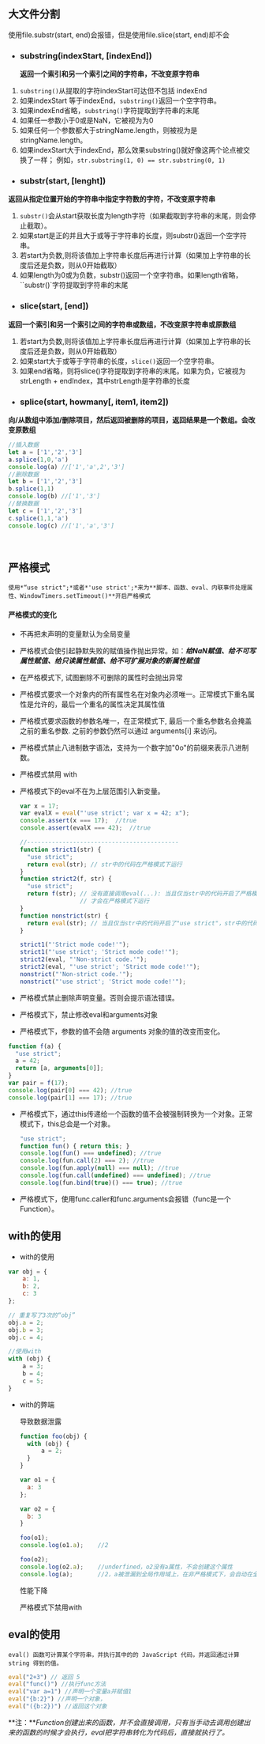 ## 大文件分割

使用file.substr(start, end)会报错，但是使用file.slice(start, end)却不会

- ### substring(indexStart, [indexEnd])
  
  **返回一个索引和另一个索引之间的字符串，不改变原字符串**

1. `substring()`从提取的字符indexStart可达但不包括 indexEnd
2. 如果indexStart 等于indexEnd，`substring()`返回一个空字符串。
3. 如果indexEnd省略，`substring()`字符提取到字符串的末尾
4. 如果任一参数小于0或是NaN，它被视为为0
5. 如果任何一个参数都大于stringName.length，则被视为是stringName.length。
6. 如果indexStart大于indexEnd，那么效果substring()就好像这两个论点被交换了一样； 例如，`str.substring(1, 0) == str.substring(0, 1)`

- ### substr(start, [lenght])

**返回从指定位置开始的字符串中指定字符数的字符，不改变原字符串**

1. `substr()`会从start获取长度为length字符（如果截取到字符串的末尾，则会停止截取）。
2. 如果start是正的并且大于或等于字符串的长度，则substr()返回一个空字符串。
3. 若start为负数,则将该值加上字符串长度后再进行计算（如果加上字符串的长度后还是负数，则从0开始截取）
4. 如果length为0或为负数，substr()返回一个空字符串。如果length省略，``substr()`字符提取到字符串的末尾

- ### slice(start, [end])

**返回一个索引和另一个索引之间的字符串或数组，不改变原字符串或原数组**

1. 若start为负数,则将该值加上字符串长度后再进行计算（如果加上字符串的长度后还是负数，则从0开始截取）
2.  如果start大于或等于字符串的长度，`slice()`返回一个空字符串。
3. 如果end省略，则将slice()字符提取到字符串的末尾。如果为负，它被视为strLength + endIndex，其中strLength是字符串的长度

- ### splice(start, howmany[, item1, item2])

**向/从数组中添加/删除项目，然后返回被删除的项目，返回结果是一个数组。会改变原数组**

```javascript
//插入数据
let a = ['1','2','3']
a.splice(1,0,'a')
console.log(a) //['1','a',2','3']
//删除数据
let b = ['1','2','3']
b.splice(1,1)
console.log(b) //['1','3']
//替换数据
let c = ['1','2','3']
c.splice(1,1,'a')
console.log(c) //['1','a','3']
```

<br/>

## 严格模式

	使用*“use strict";*或者*'use strict';*来为**脚本、函数、eval、内联事件处理属性、WindowTimers.setTimeout()**开启严格模式

#### 严格模式的变化

- 不再把未声明的变量默认为全局变量
- 严格模式会使引起静默失败的赋值操作抛出异常。如：***给NaN赋值、给不可写属性赋值、给只读属性赋值、给不可扩展对象的新属性赋值***
- 在严格模式下, 试图删除不可删除的属性时会抛出异常

- 严格模式要求一个对象内的所有属性名在对象内必须唯一。正常模式下重名属性是允许的，最后一个重名的属性决定其属性值
- 严格模式要求函数的参数名唯一，在正常模式下, 最后一个重名参数名会掩盖之前的重名参数. 之前的参数仍然可以通过 arguments[i] 来访问。
- 严格模式禁止八进制数字语法，支持为一个数字加"0o"的前缀来表示八进制数。
- 严格模式禁用 with
- 严格模式下的eval不在为上层范围引入新变量。
  ```javascript
  var x = 17;
  var evalX = eval("'use strict'; var x = 42; x");
  console.assert(x === 17);  //true
  console.assert(evalX === 42);  //true
  
  //-------------------------------------------
  function strict1(str) {
    "use strict";
    return eval(str); // str中的代码在严格模式下运行
  }
  function strict2(f, str) {
    "use strict";
    return f(str); // 没有直接调用eval(...): 当且仅当str中的代码开启了严格模式时
                   // 才会在严格模式下运行
  }
  function nonstrict(str) {
    return eval(str); // 当且仅当str中的代码开启了"use strict"，str中的代码才会在严格模式下运行
  }
  
  strict1("'Strict mode code!'");
  strict1("'use strict'; 'Strict mode code!'");
  strict2(eval, "'Non-strict code.'");
  strict2(eval, "'use strict'; 'Strict mode code!'");
  nonstrict("'Non-strict code.'");
  nonstrict("'use strict'; 'Strict mode code!'");
  ```
- 严格模式禁止删除声明变量。否则会提示语法错误。
- 严格模式下，禁止修改eval和arguments对象
- 严格模式下，参数的值不会随 arguments 对象的值的改变而变化。

```javascript
function f(a) {
  "use strict";
  a = 42;
  return [a, arguments[0]];
}
var pair = f(17);
console.log(pair[0] === 42); //true
console.log(pair[1] === 17); //true
```

- 严格模式下，通过this传递给一个函数的值不会被强制转换为一个对象。正常模式下，this总会是一个对象。
  ```javascript
  "use strict";
  function fun() { return this; }
  console.log(fun() === undefined); //true
  console.log(fun.call(2) === 2); //true
  console.log(fun.apply(null) === null); //true
  console.log(fun.call(undefined) === undefined); //true
  console.log(fun.bind(true)() === true); //true
  ```

- 严格模式下，使用func.caller和func.arguments会报错（func是一个Function）。

## with的使用

- with的使用

```javascript
var obj = {
	a: 1,
	b: 2,
	c: 3
};

// 重复写了3次的“obj”
obj.a = 2;
obj.b = 3;
obj.c = 4;

//使用with
with (obj) {
	a = 3;
	b = 4;
	c = 5;
}
```

- with的弊端
  
  导致数据泄露
  ```javascript
  function foo(obj) {
  	with (obj) {
  		a = 2;
  	}
  }
  
  var o1 = {
  	a: 3
  };
  
  var o2 = {
  	b: 3
  }
  
  foo(o1);
  console.log(o1.a);	//2
  
  foo(o2);
  console.log(o2.a);	//underfined，o2没有a属性，不会创建这个属性
  console.log(a);		//2，a被泄漏到全局作用域上，在非严格模式下，会自动在全局作用域创建一个全局变量，在严格模式下，会抛出ReferenceError 异常。
  ```
  
  性能下降
  
  严格模式下禁用with

## eval的使用

	eval() 函数可计算某个字符串，并执行其中的的 JavaScript 代码，并返回通过计算 string 得到的值。

```javascript
eval("2+3")	// 返回 5
eval("func()") //执行func方法
eval("var a=1") //声明一个变量a并赋值1
eval("{b:2}") //声明一个对象，
eval("({b:2})") //返回这个对象
```

**注：***Function创建出来的函数，并不会直接调用，只有当手动去调用创建出来的函数的时候才会执行，eval把字符串转化为代码后，直接就执行了。*
